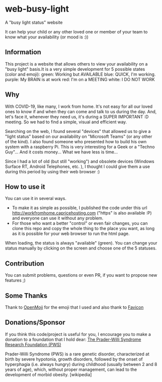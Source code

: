 # web-busy-light
A "busy light status" website

It can help your child or any other loved one or member of your team to know what your availability (or mood is :))

## Information
This project is a website that allows others to view your availability on a "busy light" basis.It is a very simple development for 5 possible states (color and emoji):
green: Working but AVAILABLE
blue: QUICK, I'm working.
purple: My BRAIN is at work
red: I'm on a MEETING
white: I DO NOT WORK 

## Why
With COVID-19, like many, I work from home. It's not easy for all our loved ones to know if and when they can come and talk to us during the day. And, let's face it, whenever they need us, it's during a SUPER IMPORTANT :D meeting. So we had to find a simple, visual and efficient way. 

Searching on the web, I found several "devices" that allowed us to give a "light status" based on our availability on "Microsoft Teams" (or any other of the kind).  I also found someone who presented how to build his own system with a raspberry Pi. This is very interesting for a Geek or a "Techno Guy"... And it costs money... What we have less is time...

Since I had a lot of old (but still "working") and obsolete devices (Windows Surface RT, Android Telephones, etc. ), I thought I could give them a use during this period by using their web browser :) 

## How to use it
You can use it in several ways. 
- To make it as simple as possible, I published the code under this url http://workfromhome.capricehosting.com ("https" is also available :P) and everyone can use it without any problem.
- For those who want a better "control" or even fair changes, you can clone this repo and copy the whole thing to the place you want, as long as it is possible for your web browser to run the html page.

When loading, the status is always "available" (green). You can change your status manually by clicking on the screen and choose one of the 5 statuses.

## Contribution
You can submit problems, questions or even PR, if you want to propose new features ;)

## Some Thanks
Thank to [OpenMoji](https://openmoji.org/library/#group=smileys-emotion) for the emoji that I used and also thank to [Favicon](https://favicon.io/emoji-favicons/necktie/)

## Donations/Sponsor
If you think this code/project is useful for you, I encourage you to make a donation to a foundation that I hold dear: [The Prader-Willi Syndrome Research Foundation (PWS)](https://www.fpwr.ca/donate/)

Prader-Willi Syndrome (PWS) is a rare genetic disorder, characterized at birth by severe hypotonia, growth disorders, followed by the onset of hyperphagia (i.e. always hungry) during childhood (usually between 2 and 8 years of age), which, without proper management, can lead to the development of morbid obesity. [wikipedia]
